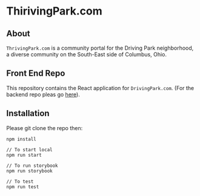 # ThirivingPark.com 

## About
`ThrivingPark.com` is a community portal for the Driving Park neighborhood, a diverse community on the South-East side of Columbus, Ohio. 

## Front End Repo
This repository contains the React application for `DrivingPark.com`. (For the backend repo pleas go [here](https://github.com/wijohnst/tp-express-backend)).

## Installation
Please git clone the repo then:
```
npm install

// To start local 
npm run start

// To run storybook
npm run storybook

// To test
npm run test

```
